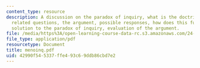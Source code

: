 ```yaml
---
content_type: resource
description: A discussion on the paradox of inquiry, what is the doctrine of recollection,
  related questions, the argument, possible responses, how does this function as a
  solution to the paradox of inquiry, evaluation of the argument.
file: /media/https%3A/open-learning-course-data-rc.s3.amazonaws.com/24-200-ancient-philosophy-fall-2004/42990f545337ffe493c69ddb86cbd7e2_menoinq.pdf
file_type: application/pdf
resourcetype: Document
title: menoinq.pdf
uid: 42990f54-5337-ffe4-93c6-9ddb86cbd7e2
---
```

